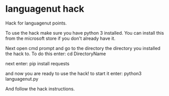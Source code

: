 # languagenut hack
 Hack for languagenut points.


To use the hack make sure you have python 3 installed.
You can install this from the microsoft store if you don't already have it.

Next open cmd prompt and go to the directory the directory you installed the hack to.
To do this enter:
cd DirectoryName

next enter:
pip install requests

and now you are ready to use the hack!
to start it enter:
python3 languagenut.py

And follow the hack instructions.
